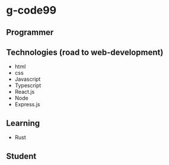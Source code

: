 # g-code99

## Programmer

## Technologies (road to web-development)
* html
* css
* Javascript
* Typescript
* React.js
* Node
* Express.js

## Learning
* Rust

## Student
